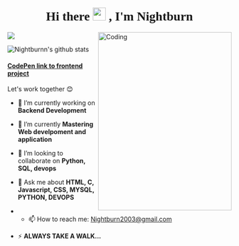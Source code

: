 <h1 style="font-family:script;" align="center"> Hi there <img src="https://github.com/TheDudeThatCode/TheDudeThatCode/blob/master/Assets/Hi.gif" width="29px">
, I'm Nightburn</h1>
<img align="right" alt="Coding" width="300" height="400" src="https://media.tenor.com/AlUkiGkR2j8AAAAM/new-game-ahagon-umiko-programming.gif">

<p><img align="center" src="https://github-readme-stats.vercel.app/api/top-langs/?username=Nightburnn&layout=compact&theme=dark&hide_border=false" /></p>
<p><img align="center" src="https://github-readme-stats.vercel.app/api?username=Nightburnn&show_icons=true&include_all_commits=true&count_private=true&layout=compact&theme=dark&hide_border=false&border_radius=2&hide=contribs" alt="Nightburnn's github stats" /></p>


#### [CodePen link to frontend project](https://codepen.io/nightburnn)

<p>Let's work together 😊</p>



- 🔭 I’m currently working on **Backend Development**

- 🌱 I’m currently  **Mastering Web develpoment and application**

- 👯 I’m looking to collaborate on **Python, SQL, devops**

- 💬 Ask me about **HTML, C, Javascript, CSS, MYSQL, PYTHON, DEVOPS**

- - 📫 How to reach me: Nightburn2003@gmail.com

- ⚡ **ALWAYS TAKE A WALK...**

</p>

<!--
**Nightburnn/Nightburnn** is a ✨ _special_ ✨ repository because its `README.md` (this file) appears on your GitHub profile.

Here are some ideas to get you started:

- 🔭 I’m currently working on ...
- 🌱 I’m currently learning ...
- 👯 I’m looking to collaborate on ...
- 🤔 I’m looking for help with ...
- 💬 Ask me about ...
- 📫 How to reach me: ...
- 😄 Pronouns: ...
- ⚡ Fun fact: ...
-->
